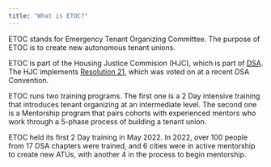 ```yaml
---
title: "What is ETOC?"
---
```


ETOC stands for Emergency Tenant Organizing Committee. The purpose of ETOC is to create new autonomous tenant unions.

ETOC is part of the Housing Justice Commision (HJC), which is part of [DSA](https://www.dsausa.org/). The HJC implements [Resolution 21](https://convention2021.dsausa.org/2021-dsa-convention-resolutions/#P1U), which was voted on at a recent DSA Convention.

ETOC runs two training programs. The first one is a 2 Day intensive training that introduces tenant organizing at an intermediate level. The second one is a Mentorship program that pairs cohorts with experienced mentors who work through a 5-phase process of building a tenant union.

ETOC held its first 2 Day training in May 2022. In 2022, over 100 people from 17 DSA chapters were trained, and 6 cities were in active mentorship to create new ATUs, with another 4 in the process to begin mentorship.